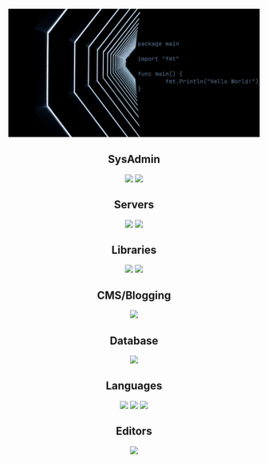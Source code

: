 
![GitHub Header](github-header.jpg "Header")


<h2 align="center">SysAdmin</h2>
<p align="center">
<img src="https://img.shields.io/badge/DigitalOcean-%230167ff.svg?style=flat&logo=digitalOcean&logoColor=white"/>
<img src="https://img.shields.io/badge/-Git-%23F05032?style=flat&logo=git&logoColor=%23ffffff"/>
</p>

<h2 align="center">Servers</h2>
<p align="center">
<img src="http://img.shields.io/badge/-NGINX-269539?style=flat&logo=nginx&logoColor=white"/>
<img src="http://img.shields.io/badge/-Apache-E11E27?style=flat&logo=apache"/>
</p>

<h2 align="center">Libraries</h2>
<p align="center">
<img src="http://img.shields.io/badge/-Bootstrap-7952B3?style=flat&logo=bootstrap&logoColor=white"/>
<img src="https://img.shields.io/badge/-Nodejs-black?style=flat&logo=Node.js"/>
</p>

<h2 align="center">CMS/Blogging</h2>
<p align="center">
<img src="http://img.shields.io/badge/-WordPress-0073AA?style=flat&logo=wordpress&logoColor=white"/>
</p>

<h2 align="center">Database</h2>
<p align="center">
<img src="https://img.shields.io/badge/MongoDB-%234ea94b.svg?style=flat&logo=mongodb&logoColor=white"/>
</p>

<h2 align="center">Languages</h2>
<p align="center">
<img src="https://img.shields.io/badge/-JavaScript-%23F7DF1C?style=flat&logo=javascript&logoColor=000000&labelColor=%23F7DF1C&color=%23FFCE5A"/>
<img src="https://img.shields.io/badge/-HTML5-%23E44D27?style=flat&logo=html5&logoColor=white"/>
<img src="https://img.shields.io/badge/-CSS3-%231572B6?style=flat&logo=css3"/>
</p>

<h2 align="center">Editors</h2>
<p align="center">
<img src="https://img.shields.io/badge/Visual%20Studio%20Code-0078d7.svg?style=flat&logo=visual-studio-code&logoColor=white"/>
</p>

<!-- Must add:
Framework section
python
django
go
gin
YAML
JSON
jekyll
-->
